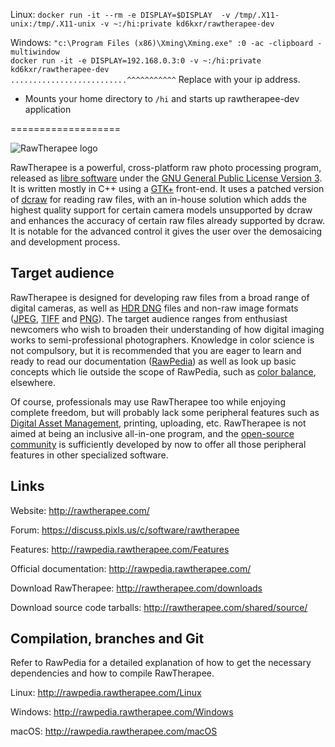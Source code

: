 Linux:
    `docker run -it --rm -e DISPLAY=$DISPLAY  -v /tmp/.X11-unix:/tmp/.X11-unix -v ~:/hi:private kd6kxr/rawtherapee-dev`

Windows:
`"c:\Program Files (x86)\Xming\Xming.exe" :0 -ac -clipboard -multiwindow`<br>
`docker run -it -e DISPLAY=192.168.0.3:0 -v ~:/hi:private kd6kxr/rawtherapee-dev`<br>
`..........................^^^^^^^^^^^` Replace with your ip address.

* Mounts your home directory to `/hi` and starts up rawtherapee-dev application



===================


![RawTherapee logo](http://rawtherapee.com/images/logos/rawtherapee_logo_discuss.png)

RawTherapee is a powerful, cross-platform raw photo processing program, released as [libre software](https://en.wikipedia.org/wiki/Free_software) under the [GNU General Public License Version 3](https://opensource.org/licenses/gpl-3.0.html). It is written mostly in C++ using a [GTK+](http://www.gtk.org/) front-end. It uses a patched version of [dcraw](http://www.cybercom.net/~dcoffin/dcraw/) for reading raw files, with an in-house solution which adds the highest quality support for certain camera models unsupported by dcraw and enhances the accuracy of certain raw files already supported by dcraw. It is notable for the advanced control it gives the user over the demosaicing and development process.

## Target audience

RawTherapee is designed for developing raw files from a broad range of digital cameras, as well as [HDR DNG](https://helpx.adobe.com/photoshop/digital-negative.html) files and non-raw image formats ([JPEG](https://en.wikipedia.org/wiki/JPEG), [TIFF](https://en.wikipedia.org/wiki/Tagged_Image_File_Format) and [PNG](https://en.wikipedia.org/wiki/Portable_Network_Graphics)). The target audience ranges from enthusiast newcomers who wish to broaden their understanding of how digital imaging works to semi-professional photographers. Knowledge in color science is not compulsory, but it is recommended that you are eager to learn and ready to read our documentation ([RawPedia](http://rawpedia.rawtherapee.com/)) as well as look up basic concepts which lie outside the scope of RawPedia, such as [color balance](https://en.wikipedia.org/wiki/Color_balance), elsewhere.

Of course, professionals may use RawTherapee too while enjoying complete freedom, but will probably lack some peripheral features such as [Digital Asset Management](https://en.wikipedia.org/wiki/Digital_asset_management), printing, uploading, etc. RawTherapee is not aimed at being an inclusive all-in-one program, and the [open-source community](https://en.wikipedia.org/wiki/Open-source_movement) is sufficiently developed by now to offer all those peripheral features in other specialized software.

## Links

Website:
http://rawtherapee.com/

Forum:
https://discuss.pixls.us/c/software/rawtherapee

Features:
http://rawpedia.rawtherapee.com/Features

Official documentation:
http://rawpedia.rawtherapee.com/

Download RawTherapee:
http://rawtherapee.com/downloads

Download source code tarballs:
http://rawtherapee.com/shared/source/

## Compilation, branches and Git
Refer to RawPedia for a detailed explanation of how to get the necessary dependencies and how to compile RawTherapee.

Linux:
http://rawpedia.rawtherapee.com/Linux

Windows:
http://rawpedia.rawtherapee.com/Windows

macOS:
http://rawpedia.rawtherapee.com/macOS
